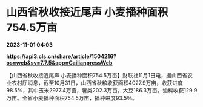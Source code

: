 # 山西省秋收接近尾声 小麦播种面积754.5万亩

**2023-11-01 04:03**

**https://api3.cls.cn/share/article/1504216?os=web&sv=7.7.5&app=CailianpressWeb**

【山西省秋收接近尾声 小麦播种面积754.5万亩】财联社11月1日电，据山西省农业农村厅消息，截至10月31日，山西省秋粮收获面积4027.9万亩，收获进度98.5%，其中玉米2977.4万亩，薯类202.3万亩，大豆186.3万亩。油料收获129.9万亩。全省小麦播种面积754.5万亩，播种进度93.5％。
